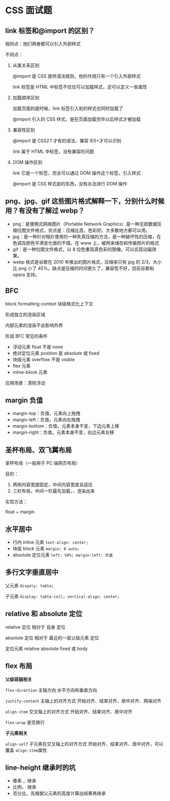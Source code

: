 # CSS 面试题

## link 标签和@import 的区别？

相同点：他们两者都可以引入外部样式

不同点：

1. 从属关系区别

   @import 是 CSS 提供语法规则，他的作用只有一个引入外部样式

   link 标签是 HTML 中标签不仅仅可以加载样式，还可以定义一些属性

2. 加载顺序区别

   加载页面的是时候，link 标签引入到的样式也同时加载了

   @import 引入的 CSS 样式，是在页面加载完毕以后样式才被加载

3. 兼容性区别

   @import 是 CSS2.1 才有的语法，兼容 IE5+才可以识别

   link 属于 HTML 中标签，没有兼容的问题

4. DOM 操作区别

   link 它是一个标签，完全可以通过 DOM 操作这个标签，引入样式

   @import 是 CSS 样式层的东西，没有办法进行 DOM 操作

## png、jpg、gif 这些图片格式解释一下，分别什么时候用？有没有了解过 webp？

- png：是便携式网络图片（Portable Network Graphics）是一种无损数据压缩位图文件格式，优点是：压缩比高，色彩好。大多数地方都可以用。
- jpg：是一种针对相片使用的一种失真压缩的方法，是一种破坏性的压缩，在色调及颜色平滑变化做的不错。在 www 上，被用来储存和传输照片的格式
- gif：是一种位图文件格式，以 8 位色重现真色彩的图像。可以实现动画效果。
- webp 格式是谷歌在 2010 年推出的图片格式，压缩率只有 jpg 的 2/3，大小比 png 小了 45%。缺点是压缩的时间更久了，兼容性不好，目前谷歌和 opera 支持。

## BFC

block formatting context 块级格式化上下文

形成独立的渲染区域

内部元素的渲染不会影响外界

形成 BFC 常见的条件

- 浮动元素 float 不是 none
- 绝对定位元素 position 是 absolute 或 fixed
- 块级元素 overflow 不是 visible
- flex 元素
- inline-block 元素

应用场景：清除浮动

## margin 负值

- margin-top：负值，元素向上拖拽
- margin-left：负值，元素向左拖拽
- margin-bottom：负值，元素本身不变，下边元素上移
- margin-right：负值，元素本身不变，右边元素左移

## 圣杯布局、双飞翼布局

圣杯布局（一般用于 PC 端网页布局）

目的：

1. 两侧内容宽度固定，中间内容宽度自适应
2. 三栏布局，中间一栏最先加载，、渲染出来

实现方法：

float + margin

## 水平居中

- 行内 inline 元素 `text-align: center; `
- 块级 block 元素 `margin: 0 auto;`
- absolute 定位元素 `left: 50%; margin-left: 负值`

## 多行文字垂直居中

父元素 `dispaly: table;`

子元素 `display: table-cell; vertical-align: center;`

## relative 和 absolute 定位

relative 定位 相对于 自身 定位

absolute 定位 相对于 最近的一层父级元素 定位

定位元素 relative absolute fixed 或 body

## flex 布局

**父级容器相关**

`flex-direction` 主轴方向 水平方向和垂直方向

`justify-content` 主轴上的对齐方式 开始对齐、结束对齐、居中对齐、两端对齐

`align-item` 交叉轴上的对齐方式 开始对齐、结束对齐、居中对齐

`flex-wrap` 是否换行

**子元素相关**

`align-self` 子元素在交叉轴上的对齐方式 开始对齐、结束对齐、居中对齐，可以覆盖 `align-item`属性

## line-height 继承时的坑

- 像素 ，继承
- 比例， 继承
- 百分比，先根据父元素的高度计算出结果再继承

